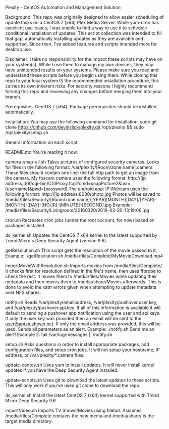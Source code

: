 Plexity - CentOS Automation and Management Solution

Background: This repo was originally designed to allow easier scheduling of update tasks on a CentOS 7 (x64) Plex Media Server. While yum-cron has excellent use-cases, I was unable to find a way to use it to schedule conditional installation of updates. This script collection was intended to fill that gap, automatically installing updates as they are available and supported.
Since then, I've added features and scripts intended more for desktop use.   

Disclaimer: I take no responsibility for the impact these scripts may have on your system(s).  While I use them to manage my own devices, they may have unintended results on your systems.  Please make sure you read and understand these scripts before you begin using them.   While cloning this repo to your local system IS the recommended installation procedure, this carries its own inherent risks.  For security reasons I highly recommend forking this repo and reviewing any changes before merging them into your branch.

Prerequisites: CentOS 7 (x64).  Package prerequisites should be installed automatically.  

Installation: You may use the following command for installation.
sudo git clone https://github.com/devinslick/plexity.git /opt/plexity && sudo /opt/plexity/setup.sh


General information on each script:


README.md                   You're reading it now.

camera-snap-all.sh          Takes pictures of configured security cameras.
                            Looks for files in the following format:
                               /var/plexity/[Room/zone name].camera
                            These files should contain one line: the full http path to get an image from the camera.
                            My foscam camera uses the following format:
                            http://[ip address]:88/cgi-bin/CGIProxy.fcgi?cmd=snapPicture2&usr=[username]&pwd=[password]
                            The android app: IP Webcam uses the following format:
                            http://[ip address:8080/photo.jpg
                            Photos will be saved to /media/files/Security/[Room/zone name]/[YEAR][MONTH][DAY]/[YEAR]-[MONTH]-[DAY]-[HOUR]-[MINUTE]-[SECOND].jpg
                            Example:
                            /media/files/Security/Livingroom/20160320/2016-03-20-13:19:06.jpg
                            
cron.sh                     Recreates cron jobs (under the root account, for now) based on packages installed

ds_kernel.sh                Updates the CentOS 7 x64 kernel to the latest supported by
                            Trend Micro's Deep Security Agent (version 9.6).
                            
getResolution.sh            This script gets the resolution of the movie passed to it.
                            Example: ./getResolution.sh /media/files/Complete/MyMovieDownload.mp4

importMovieWithResolution.sh   Imports movies from /media/files/Complete/.  It checks first for resolution defined in the file's name, then uses ffprobe to check the rest.   It moves them to /media/files/Movies while updating their metadata and then moves them to /media/share/Movies afterwards.  This is done to avoid the xattr errors given when attempting to update metadata over NFS shares.


notify.sh                   Reads /var/plexity/emailaddress, /var/plexity/pushover.user.key, and /var/plexity/pushover.api.key.  If all of this information is available it will default to sending a pushover app notification using the user and api keys.   If only the user key was provided then an email will be sent to the user@api.pushover.net.  If only the email address was provided, this will be used.    Sends all parameters as an alert.   Example: ./notify.sh Send me an alert!
Example 2: tail /var/log/messages | ./notify.sh

setup.sh                    Asks questions in order to install appropriate packages, add configuration files, and setup cron jobs.   It will not setup your hostname, IP address, or /var/plexity/*.camera files.

update-centos.sh            Uses yum to install updates.   It will never install kernel updates if you have the Deep Security Agent installed.  

update-scripts.sh           Uses git to download the latest updates to these scripts.  This will only work if you've used git clone to download the repo.  

ds_kernel.sh                Install the latest CentOS 7 (x64) kernel supported with Trend Micro Deep Security 9.6

importVideo.sh              Imports TV Shows/Movies using filebot.  Assumes /media/files/Complete contains the new media and /media/share/ is the target media directory.

